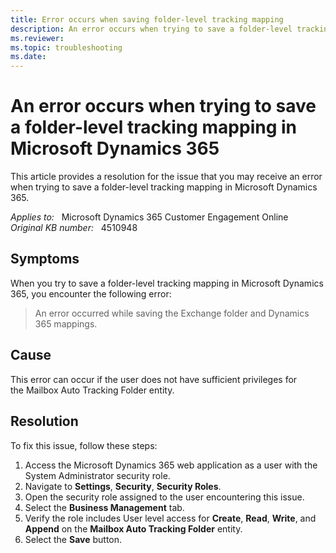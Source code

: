 ```yaml
---
title: Error occurs when saving folder-level tracking mapping
description: An error occurs when trying to save a folder-level tracking mapping in Microsoft Dynamics 365.
ms.reviewer: 
ms.topic: troubleshooting
ms.date: 
---
```

# An error occurs when trying to save a folder-level tracking mapping in Microsoft Dynamics 365

This article provides a resolution for the issue that you may receive an error when trying to save a folder-level tracking mapping in Microsoft Dynamics 365.

_Applies to:_ &nbsp; Microsoft Dynamics 365 Customer Engagement Online  
_Original KB number:_ &nbsp; 4510948

## Symptoms

When you try to save a folder-level tracking mapping in Microsoft Dynamics 365, you encounter the following error:

> An error occurred while saving the Exchange folder and Dynamics 365 mappings.

## Cause

This error can occur if the user does not have sufficient privileges for the Mailbox Auto Tracking Folder entity.

## Resolution

To fix this issue, follow these steps:

1. Access the Microsoft Dynamics 365 web application as a user with the System Administrator security role.
2. Navigate to **Settings**, **Security**, **Security Roles**.
3. Open the security role assigned to the user encountering this issue.
4. Select the **Business Management** tab.
5. Verify the role includes User level access for **Create**, **Read**, **Write**, and **Append** on the **Mailbox Auto Tracking Folder** entity.
6. Select the **Save** button.
